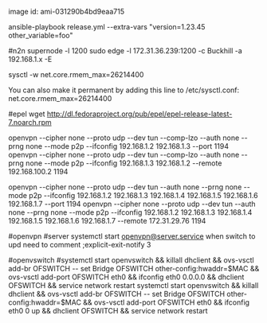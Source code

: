 image id: ami-031290b4bd9eaa715

ansible-playbook release.yml --extra-vars "version=1.23.45 other_variable=foo"

#n2n
supernode -l 1200
sudo edge -l 172.31.36.239:1200 -c Buckhill -a 192.168.1.x -E

sysctl -w net.core.rmem_max=26214400

You can also make it permanent by adding this line to /etc/sysctl.conf:
net.core.rmem_max=26214400

#epel
wget http://dl.fedoraproject.org/pub/epel/epel-release-latest-7.noarch.rpm

openvpn --cipher none --proto udp --dev tun --comp-lzo --auth none --prng none --mode p2p --ifconfig 192.168.1.2 192.168.1.3 --port 1194
openvpn --cipher none --proto udp --dev tun --comp-lzo --auth none --prng none --mode p2p --ifconfig 192.168.1.3 192.168.1.2 --remote 192.168.100.2 1194

openvpn --cipher none --proto udp --dev tun --auth none --prng none --mode p2p --ifconfig 192.168.1.2 192.168.1.3 192.168.1.4 192.168.1.5 192.168.1.6 192.168.1.7 --port 1194
openvpn --cipher none --proto udp --dev tun --auth none --prng none --mode p2p --ifconfig 192.168.1.2 192.168.1.3 192.168.1.4 192.168.1.5 192.168.1.6 192.168.1.7 --remote 172.31.29.76 1194

#openvpn
#server systemctl start openvpn@server.service
when switch to upd need to comment ;explicit-exit-notify 3

#openvswitch
#systemctl start openvswitch && killall dhclient && ovs-vsctl add-br OFSWITCH -- set Bridge OFSWITCH other-config:hwaddr=\$MAC && ovs-vsctl add-port OFSWITCH eth0 && ifconfig eth0 0.0.0.0 && dhclient OFSWITCH && service network restart
systemctl start openvswitch && killall dhclient && ovs-vsctl add-br OFSWITCH -- set Bridge OFSWITCH other-config:hwaddr=\$MAC && ovs-vsctl add-port OFSWITCH eth0 && ifconfig eth0 0 up && dhclient OFSWITCH && service network restart
